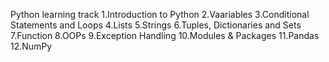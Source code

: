 Python learning track
1.Introduction to Python
2.Vaariables
3.Conditional Statements and Loops
4.Lists
5.Strings
6.Tuples, Dictionaries and Sets
7.Function
8.OOPs
9.Exception Handling
10.Modules & Packages
11.Pandas
12.NumPy


